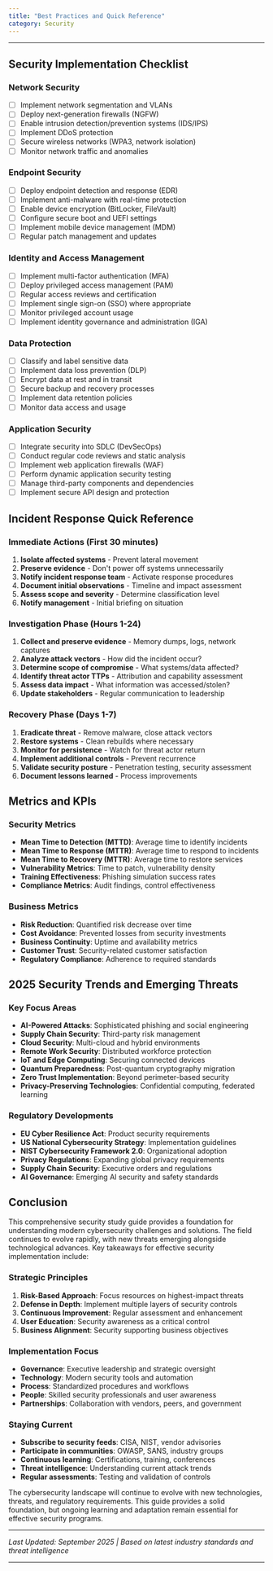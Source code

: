```yaml
---
title: "Best Practices and Quick Reference"
category: Security
---
```


---

## Security Implementation Checklist

### Network Security
- [ ] Implement network segmentation and VLANs
- [ ] Deploy next-generation firewalls (NGFW)
- [ ] Enable intrusion detection/prevention systems (IDS/IPS)
- [ ] Implement DDoS protection
- [ ] Secure wireless networks (WPA3, network isolation)
- [ ] Monitor network traffic and anomalies

### Endpoint Security
- [ ] Deploy endpoint detection and response (EDR)
- [ ] Implement anti-malware with real-time protection
- [ ] Enable device encryption (BitLocker, FileVault)
- [ ] Configure secure boot and UEFI settings
- [ ] Implement mobile device management (MDM)
- [ ] Regular patch management and updates

### Identity and Access Management
- [ ] Implement multi-factor authentication (MFA)
- [ ] Deploy privileged access management (PAM)
- [ ] Regular access reviews and certification
- [ ] Implement single sign-on (SSO) where appropriate
- [ ] Monitor privileged account usage
- [ ] Implement identity governance and administration (IGA)

### Data Protection
- [ ] Classify and label sensitive data
- [ ] Implement data loss prevention (DLP)
- [ ] Encrypt data at rest and in transit
- [ ] Secure backup and recovery processes
- [ ] Implement data retention policies
- [ ] Monitor data access and usage

### Application Security
- [ ] Integrate security into SDLC (DevSecOps)
- [ ] Conduct regular code reviews and static analysis
- [ ] Implement web application firewalls (WAF)
- [ ] Perform dynamic application security testing
- [ ] Manage third-party components and dependencies
- [ ] Implement secure API design and protection

## Incident Response Quick Reference

### Immediate Actions (First 30 minutes)
1. **Isolate affected systems** - Prevent lateral movement
2. **Preserve evidence** - Don't power off systems unnecessarily
3. **Notify incident response team** - Activate response procedures
4. **Document initial observations** - Timeline and impact assessment
5. **Assess scope and severity** - Determine classification level
6. **Notify management** - Initial briefing on situation

### Investigation Phase (Hours 1-24)
1. **Collect and preserve evidence** - Memory dumps, logs, network captures
2. **Analyze attack vectors** - How did the incident occur?
3. **Determine scope of compromise** - What systems/data affected?
4. **Identify threat actor TTPs** - Attribution and capability assessment
5. **Assess data impact** - What information was accessed/stolen?
6. **Update stakeholders** - Regular communication to leadership

### Recovery Phase (Days 1-7)
1. **Eradicate threat** - Remove malware, close attack vectors
2. **Restore systems** - Clean rebuilds where necessary
3. **Monitor for persistence** - Watch for threat actor return
4. **Implement additional controls** - Prevent recurrence
5. **Validate security posture** - Penetration testing, security assessment
6. **Document lessons learned** - Process improvements

## Metrics and KPIs

### Security Metrics
- **Mean Time to Detection (MTTD)**: Average time to identify incidents
- **Mean Time to Response (MTTR)**: Average time to respond to incidents
- **Mean Time to Recovery (MTTR)**: Average time to restore services
- **Vulnerability Metrics**: Time to patch, vulnerability density
- **Training Effectiveness**: Phishing simulation success rates
- **Compliance Metrics**: Audit findings, control effectiveness

### Business Metrics
- **Risk Reduction**: Quantified risk decrease over time
- **Cost Avoidance**: Prevented losses from security investments
- **Business Continuity**: Uptime and availability metrics
- **Customer Trust**: Security-related customer satisfaction
- **Regulatory Compliance**: Adherence to required standards

## 2025 Security Trends and Emerging Threats

### Key Focus Areas
- **AI-Powered Attacks**: Sophisticated phishing and social engineering
- **Supply Chain Security**: Third-party risk management
- **Cloud Security**: Multi-cloud and hybrid environments
- **Remote Work Security**: Distributed workforce protection
- **IoT and Edge Computing**: Securing connected devices
- **Quantum Preparedness**: Post-quantum cryptography migration
- **Zero Trust Implementation**: Beyond perimeter-based security
- **Privacy-Preserving Technologies**: Confidential computing, federated learning

### Regulatory Developments
- **EU Cyber Resilience Act**: Product security requirements
- **US National Cybersecurity Strategy**: Implementation guidelines
- **NIST Cybersecurity Framework 2.0**: Organizational adoption
- **Privacy Regulations**: Expanding global privacy requirements
- **Supply Chain Security**: Executive orders and regulations
- **AI Governance**: Emerging AI security and safety standards

## Conclusion

This comprehensive security study guide provides a foundation for understanding modern cybersecurity challenges and solutions. The field continues to evolve rapidly, with new threats emerging alongside technological advances. Key takeaways for effective security implementation include:

### Strategic Principles
1. **Risk-Based Approach**: Focus resources on highest-impact threats
2. **Defense in Depth**: Implement multiple layers of security controls
3. **Continuous Improvement**: Regular assessment and enhancement
4. **User Education**: Security awareness as a critical control
5. **Business Alignment**: Security supporting business objectives

### Implementation Focus
- **Governance**: Executive leadership and strategic oversight
- **Technology**: Modern security tools and automation
- **Process**: Standardized procedures and workflows
- **People**: Skilled security professionals and user awareness
- **Partnerships**: Collaboration with vendors, peers, and government

### Staying Current
- **Subscribe to security feeds**: CISA, NIST, vendor advisories
- **Participate in communities**: OWASP, SANS, industry groups
- **Continuous learning**: Certifications, training, conferences
- **Threat intelligence**: Understanding current attack trends
- **Regular assessments**: Testing and validation of controls

The cybersecurity landscape will continue to evolve with new technologies, threats, and regulatory requirements. This guide provides a solid foundation, but ongoing learning and adaptation remain essential for effective security programs.

---

*Last Updated: September 2025 | Based on latest industry standards and threat intelligence*

---